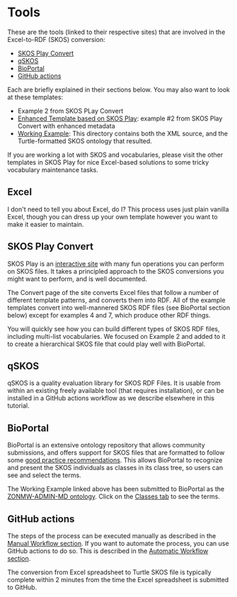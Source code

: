 # Tools

These are the tools (linked to their respective sites) that are involved in the Excel-to-RDF (SKOS) conversion:

- [SKOS Play Convert](https://labs.sparna.fr/skos-play/convert)
- [qSKOS](https://github.com/cmader/qSKOS)
- [BioPortal](https://bioportal.bioontology.org/)
- [GitHub actions](https://github.com/features/actions)

Each are briefly explained in their sections below.  You may also want to look at these templates:
- Example 2 from SKOS PLay Convert
- [Enhanced Template based on SKOS Play](https://github.com/fair-data-collective/excel2rdf-template/blob/main/vocabulary.xlsx): example #2 from SKOS Play Convert with enhanced metadata
- [Working Example](https://github.com/fair-data-collective/zonmw-project-admin/tree/main/ontology): This directory contains both the XML source, and the Turtle-formatted SKOS ontology that resulted. 

If you are working a lot with SKOS and vocabularies, please visit the other templates in SKOS Play for nice Excel-based solutions to some tricky vocabulary maintenance tasks.

## Excel
I don't need to tell you about Excel, do I?  This process uses just plain vanilla Excel, though
you can dress up your own template however you want to make it easier to maintain.

## SKOS Play Convert

SKOS Play is an [interactive site](https://labs.sparna.fr/skos-play) with many fun operations you can perform on SKOS files.
It takes a principled approach to the SKOS conversions you might want to perform, and is well documented.

The Convert page of the site converts Excel files that follow a number of different template patterns,
and converts them into RDF. All of the example templates convert into well-mannered SKOS RDF files (see BioPortal section below)
except for examples 4 and 7, which produce other RDF things.

You will quickly see how you can build different types of SKOS RDF files, including multi-list vocabularies.
We focused on Example 2 and added to it to create a hierarchical SKOS file that could play well with BioPortal.

## qSKOS

qSKOS is a quality evaluation library for SKOS RDF Files. It is usable from within an existing freely available tool (that requires installation), 
or can be installed in a GitHub actions workflow as we describe elsewhere in this tutorial.

## BioPortal

BioPortal is an extensive ontology repository that allows community submissions, 
and offers support for SKOS files that are formatted to follow some [good practice recommendations](https://www.bioontology.org/wiki/SKOSSupport).
This allows BioPortal to recognize and present the SKOS individuals as classes in its class tree,
so users can see and select the terms.

The Working Example linked above has been submitted to BioPortal as the [ZONMW-ADMIN-MD ontology](http://bioportal.bioontology.org/ontologies/ZONMW-ADMIN-MD).
Click on the [Classes tab](http://bioportal.bioontology.org/ontologies/ZONMW-ADMIN-MD/?p=classes&conceptid=root) to see the terms.

## GitHub actions

The steps of the process can be executed manually as described in the [Manual Workflow section](../ManualWorkflow). 
If you want to automate the process, you can use GitHub actions to do so.
This is described in the [Automatic Workflow section](../AutomaticWorkflow). 

The conversion from Excel spreadsheet to Turtle SKOS file is typically complete within 2 minutes 
from the time the Excel spreadsheet is submitted to GitHub.

